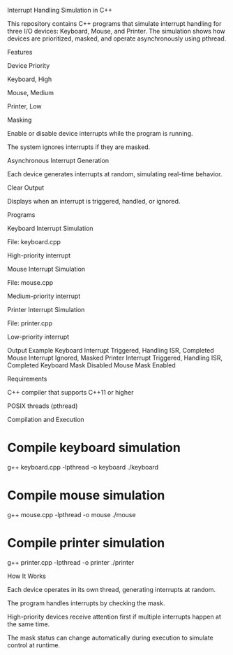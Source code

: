 Interrupt Handling Simulation in C++

This repository contains C++ programs that simulate interrupt handling for three I/O devices: Keyboard, Mouse, and Printer.
The simulation shows how devices are prioritized, masked, and operate asynchronously using pthread.

Features

Device Priority

Keyboard, High

Mouse, Medium

Printer, Low

Masking

Enable or disable device interrupts while the program is running.

The system ignores interrupts if they are masked.

Asynchronous Interrupt Generation

Each device generates interrupts at random, simulating real-time behavior.

Clear Output

Displays when an interrupt is triggered, handled, or ignored.

Programs

Keyboard Interrupt Simulation

File: keyboard.cpp

High-priority interrupt

Mouse Interrupt Simulation

File: mouse.cpp

Medium-priority interrupt

Printer Interrupt Simulation

File: printer.cpp

Low-priority interrupt

Output Example
Keyboard Interrupt Triggered, Handling ISR, Completed
Mouse Interrupt Ignored, Masked
Printer Interrupt Triggered, Handling ISR, Completed
Keyboard Mask Disabled
Mouse Mask Enabled

Requirements

C++ compiler that supports C++11 or higher

POSIX threads (pthread)

Compilation and Execution
# Compile keyboard simulation
g++ keyboard.cpp -lpthread -o keyboard
./keyboard

# Compile mouse simulation
g++ mouse.cpp -lpthread -o mouse
./mouse

# Compile printer simulation
g++ printer.cpp -lpthread -o printer
./printer

How It Works

Each device operates in its own thread, generating interrupts at random.

The program handles interrupts by checking the mask.

High-priority devices receive attention first if multiple interrupts happen at the same time.

The mask status can change automatically during execution to simulate control at runtime.
